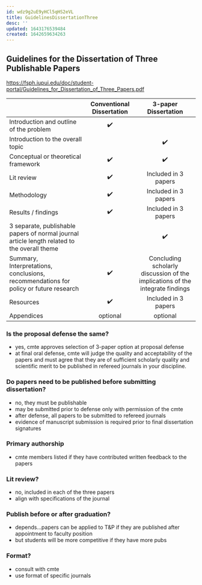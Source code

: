 ```yaml
---
id: wdz9g2uE9yHCl5qHS2eVL
title: GuidelinesDissertationThree
desc: ''
updated: 1643176539484
created: 1642659634263
---
```


## Guidelines for the Dissertation of Three Publishable Papers

https://fsph.iupui.edu/doc/student-portal/Guidelines_for_Dissertation_of_Three_Papers.pdf

|   | Conventional Dissertation | 3-paper Dissertation |
|---|:---:|:---:|
| Introduction and outline of the problem | ✔️  |   |
| Introduction to the overall topic |   | ✔️ |
| Conceptual or theoretical framework | ✔️  | ✔️  |
| Lit review | ✔️  | Included in 3 papers |
| Methodology | ✔️  | Included in 3 papers |
| Results / findings | ✔️  | Included in 3 papers |
| 3 separate, publishable papers of normal journal article length related to the overall theme |   |  ✔️ |
| Summary, Interpretations, conclusions, recommendations for policy or future research | ✔️ | Concluding scholarly discussion of the implications of the integrate findings |
| Resources | ✔️  | Included in 3 papers |
| Appendices | optional | optional |

### Is the proposal defense the same?
- yes, cmte approves selection of 3-paper option at proposal defense
- at final oral defense, cmte will judge the quality and acceptability of the papers and must agree that they are of sufficient scholarly quality and scientific merit to be published in refereed journals in your discipline.


### Do papers need to be published before submitting dissertation?
- no, they must be publishable 
- may be submitted prior to defense only with permission of the cmte
- after defense, all papers to be submitted to refereed journals
- evidence of manuscript submission is required prior to final dissertation signatures

### Primary authorship
- cmte members listed if they have contributed written feedback to the papers

### Lit review?
- no, included in each of the three papers
- align with specifications of the journal

### Publish before or after graduation?
- depends...papers can be applied to T&P if they are published after appointment to faculty position
- but students will be more competitive if they have more pubs

### Format?
- consult with cmte
- use format of specific journals
